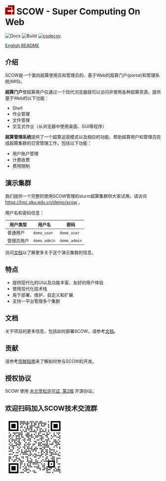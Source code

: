# <img src="apps/portal-web/assets/icons/192.png" height="30px" /> SCOW - Super Computing On Web

![Docs](https://github.com/PKUHPC/SCOW/actions/workflows/docs.yaml/badge.svg)
![Build](https://github.com/PKUHPC/SCOW/actions/workflows/test-build-publish.yaml/badge.svg)
[![codecov](https://codecov.io/gh/PKUHPC/SCOW/branch/master/graph/badge.svg?token=S9JCB2DXML)](https://codecov.io/gh/PKUHPC/SCOW)

[English README](./README.en.md)

## 介绍

SCOW是一个面向超算使用员和管理员的、基于Web的超算门户(portal)和管理系统(MIS)。

**超算门户**使超算用户仅通过一个现代浏览器就可以访问并使用各种超算资源，提供基于Web的以下功能：

- Shell
- 作业管理
- 文件管理
- 交互式作业（从浏览器中使用桌面、GUI等程序）

**超算管理系统**提供了一个超算运营模式以及相应的功能，帮助超算用户和管理员完成超算集群的日常管理工作，包括以下功能：

- 用户账户管理
- 计费收费
- 费用限制

## 演示集群

我们提供一个完整的使用SCOW管理的slurm超算集群供大家试用，请访问 https://hpc.pku.edu.cn/demo/scow 。

用户名和密码信息：

| 用户类型   | 用户名       | 密码         |
| ---------- | ------------ | ------------ |
| 普通用户   | `demo_user`  | `demo_user`  |
| 管理员用户 | `demo_admin` | `demo_admin` |

访问[文档](https://pkuhpc.github.io/SCOW/docs/info#%E4%BD%93%E9%AA%8C%E7%8E%AF%E5%A2%83)以了解更多关于这个演示集群的信息。

## 特点

- 提供现代化的UI以及功能丰富、友好的用户体验
- 使用现代化技术栈
- 易于部署、维护、自定义和扩展
- 支持一平台管理多个集群

## 文档

关于项目的更多信息，包括如何部署SCOW，请参考[文档](https://pkuhpc.github.io/SCOW)。

## 贡献

请参考[贡献指南](https://pkuhpc.github.io/SCOW/docs/contribution)来了解如何参与SCOW的开发。

## 授权协议

SCOW 使用 [木兰宽松许可证, 第2版](http://license.coscl.org.cn/MulanPSL2) 开源协议。

## 欢迎扫码加入SCOW技术交流群

![SCOW技术交流群二维码](docs/static/img/scow_qrcode.png)
